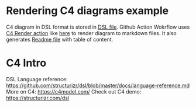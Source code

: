 # Rendering C4 diagrams example 

C4 diagram in DSL format is stored in [DSL file](diagram.dsl).
Github Action Wokrflow uses [C4 Render action](https://github.com/marketplace/actions/c4-dsl-render-to-github-markdown) like [here](.github/workflows/render-c4.yml) to render diagram to markdown files.  It also generates [Readme file](README.md) with table of content.

# C4 Intro 

DSL Language reference: https://github.com/structurizr/dsl/blob/master/docs/language-reference.md
More on C4: https://c4model.com/
Check out C4 demo: https://structurizr.com/dsl



